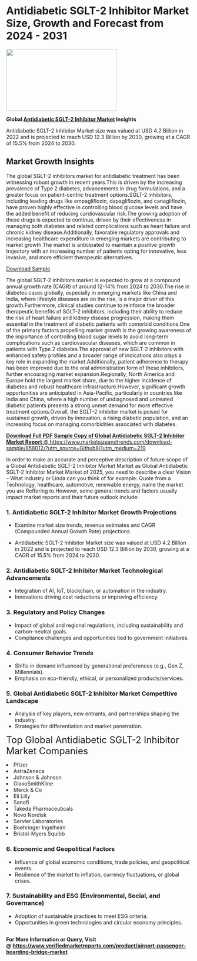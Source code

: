 <H1>Antidiabetic SGLT-2 Inhibitor Market Size, Growth and Forecast from 2024 - 2031</H1><img class="aligncenter size-medium wp-image-584254" src="https://thirdeyenews.in/wp-content/uploads/2024/09/Global-Market-Research-300x168.jpeg" alt="" width="300" height="168" /><p><strong>Global&nbsp;<a href="https://www.marketsizeandtrends.com/download-sample/858012/?utm_source=Github8j?utm_medium=219">Antidiabetic SGLT-2 Inhibitor Market</a> Insights</strong></p><p>Antidiabetic SGLT-2 Inhibitor Market size was valued at USD 4.2 Billion in 2022 and is projected to reach USD 12.3 Billion by 2030, growing at a CAGR of 15.5% from 2024 to 2030.</p><p><h2>Market Growth Insights</h2> <p>The global SGLT-2 inhibitors market for antidiabetic treatment has been witnessing robust growth in recent years.This is driven by the increasing prevalence of Type 2 diabetes, advancements in drug formulations, and a greater focus on patient-centric treatment options.SGLT-2 inhibitors, including leading drugs like empagliflozin, dapagliflozin, and canagliflozin, have proven highly effective in controlling blood glucose levels and have the added benefit of reducing cardiovascular risk.The growing adoption of these drugs is expected to continue, driven by their effectiveness in managing both diabetes and related complications such as heart failure and chronic kidney disease.Additionally, favorable regulatory approvals and increasing healthcare expenditure in emerging markets are contributing to market growth.The market is anticipated to maintain a positive growth trajectory with an increasing number of patients opting for innovative, less invasive, and more efficient therapeutic alternatives.</p> <p><a href="#">Download Sample</a></p> <p>The global SGLT-2 inhibitors market is expected to grow at a compound annual growth rate (CAGR) of around 12-14% from 2024 to 2030.The rise in diabetes cases globally, especially in emerging markets like China and India, where lifestyle diseases are on the rise, is a major driver of this growth.Furthermore, clinical studies continue to reinforce the broader therapeutic benefits of SGLT-2 inhibitors, including their ability to reduce the risk of heart failure and kidney disease progression, making them essential in the treatment of diabetic patients with comorbid conditions.One of the primary factors propelling market growth is the growing awareness of the importance of controlling blood sugar levels to avoid long-term complications such as cardiovascular diseases, which are common in patients with Type 2 diabetes.The approval of new SGLT-2 inhibitors with enhanced safety profiles and a broader range of indications also plays a key role in expanding the market.Additionally, patient adherence to therapy has been improved due to the oral administration form of these inhibitors, further encouraging market expansion.Regionally, North America and Europe hold the largest market share, due to the higher incidence of diabetes and robust healthcare infrastructure.However, significant growth opportunities are anticipated in Asia-Pacific, particularly in countries like India and China, where a high number of undiagnosed and untreated diabetic patients presents a strong unmet demand for more effective treatment options.Overall, the SGLT-2 inhibitor market is poised for sustained growth, driven by innovation, a rising diabetic population, and an increasing focus on managing comorbidities associated with diabetes.</p> <p><a href="#"></p><p><span class=""><strong>Download Full PDF Sample Copy of Global Antidiabetic SGLT-2 Inhibitor Market Report</strong> @ <a href="https://www.marketsizeandtrends.com/download-sample/858012/?utm_source=Github8j?utm_medium=219" target="_blank">https://www.marketsizeandtrends.com/download-sample/858012/?utm_source=Github8j?utm_medium=219</a></span></p><p>In order to make an accurate and perceptive description of future scope of a Global&nbsp;Antidiabetic SGLT-2 Inhibitor Market Market as Global&nbsp;Antidiabetic SGLT-2 Inhibitor Market Market of 2025, you need to describe a clear Vision &ndash; What Industry or Linda can you think of for example: Quote from a Technology, healthcare, automotive, renewable energy, name the market you are Reffering to.However, some general trends and factors usually impact market reports and their future outlook include:</p><h3>1.&nbsp;<strong>Antidiabetic SGLT-2 Inhibitor Market Growth Projections</strong></h3><ul><li>Examine market size trends, revenue estimates and CAGR (Compounded Annual Growth Rate) projections.</li><li><p>Antidiabetic SGLT-2 Inhibitor Market size was valued at USD 4.2 Billion in 2022 and is projected to reach USD 12.3 Billion by 2030, growing at a CAGR of 15.5% from 2024 to 2030.</p></li></ul><h3>2.&nbsp;<strong>Antidiabetic SGLT-2 Inhibitor Market Technological Advancements</strong></h3><ul><li>Integration of AI, IoT, blockchain, or automation in the industry.</li><li>Innovations driving cost reductions or improving efficiency.</li></ul><h3>3.&nbsp;<strong>Regulatory and Policy Changes</strong></h3><ul><li>Impact of global and regional regulations, including sustainability and carbon-neutral goals.</li><li>Compliance challenges and opportunities tied to government initiatives.</li></ul><h3>4.&nbsp;<strong>Consumer Behavior Trends</strong></h3><ul><li>Shifts in demand influenced by generational preferences (e.g., Gen Z, Millennials).</li><li>Emphasis on eco-friendly, ethical, or personalized products/services.</li></ul><h3>5.&nbsp;<strong>Global Antidiabetic SGLT-2 Inhibitor Market Competitive Landscape</strong></h3><ul><li>Analysis of key players, new entrants, and partnerships shaping the industry.</li><li>Strategies for differentiation and market penetration.</li></ul><p data-pm-slice="1 1 []"><span style="color: inherit; font-family: inherit; font-size: 25px;">Top Global Antidiabetic SGLT-2 Inhibitor Market Companies</span></p><div class="" data-test-id=""><p><li>Pfizer</li><li> AstraZeneca</li><li> Johnson & Johnson</li><li> GlaxoSmithKline</li><li> Merck & Co</li><li> Eli Lilly</li><li> Sanofi</li><li> Takeda Pharmaceuticals</li><li> Novo Nordisk</li><li> Servier Laboratories</li><li> Boehringer Ingelheim</li><li> Bristol-Myers Squibb</li></p></div><h3>6.&nbsp;<strong>Economic and Geopolitical Factors</strong></h3><ul><li>Influence of global economic conditions, trade policies, and geopolitical events.</li><li>Resilience of the market to inflation, currency fluctuations, or global crises.</li></ul><h3>7.&nbsp;<strong>Sustainability and ESG (Environmental, Social, and Governance)</strong></h3><ul><li>Adoption of sustainable practices to meet ESG criteria.</li><li>Opportunities in green technologies and circular economy principles.</li></ul><h2><strong style="font-size: 14px;">For More Information or Query, Visit @&nbsp;</strong><a style="background-color: #ffffff; font-size: 14px;" href="https://www.marketsizeandtrends.com/report/antidiabetic-sglt-2-inhibitor-market/" target="_blank">https://www.verifiedmarketreports.com/product/airport-passenger-boarding-bridge-market</a></h2>
